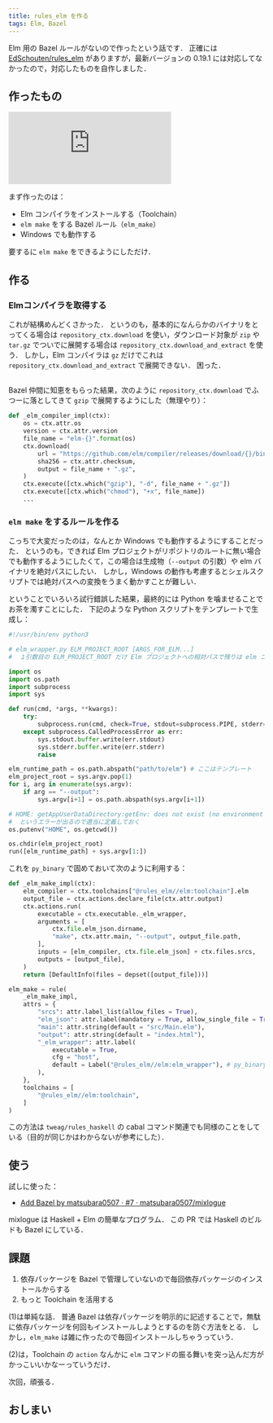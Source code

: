 ```yaml
---
title: rules_elm を作る
tags: Elm, Bazel
---
```


Elm 用の Bazel ルールがないので作ったという話です．
正確には [EdSchouten/rules_elm](https://github.com/EdSchouten/rules_elm) がありますが，最新バージョンの 0.19.1 には対応してなかったので，対応したものを自作しました．

## 作ったもの

<iframe width="320" height="142" scrolling="no" frameborder="0" src="https://matsubara0507.github.io/my-github-cards/?target=matsubara0507/rules_elm" ></iframe>

まず作ったのは：

- Elm コンパイラをインストールする（Toolchain）
- `elm make` をする Bazel ルール（`elm_make`）
- Windows でも動作する

要するに `elm make` をできるようにしただけ．

## 作る

### Elmコンパイラを取得する

これが結構めんどくさかった．
というのも，基本的になんらかのバイナリをとってくる場合は `repository_ctx.download` を使い，ダウンロード対象が `zip` や `tar.gz` でついでに展開する場合は `repository_ctx.download_and_extract` を使う．
しかし，Elm コンパイラは `gz` だけでこれは `repository_ctx.download_and_extract` で展開できない．
困った．

##

Bazel 仲間に知恵をもらった結果，次のように `repository_ctx.download` でふつーに落としてきて `gzip` で展開するようにした（無理やり）：

```py
def _elm_compiler_impl(ctx):
    os = ctx.attr.os
    version = ctx.attr.version
    file_name = "elm-{}".format(os)
    ctx.download(
        url = "https://github.com/elm/compiler/releases/download/{}/binary-for-{}-64-bit.gz".format(version, os),
        sha256 = ctx.attr.checksum,
        output = file_name + ".gz",
    )
    ctx.execute([ctx.which("gzip"), "-d", file_name + ".gz"])
    ctx.execute([ctx.which("chmod"), "+x", file_name])
    ...
```

### `elm make` をするルールを作る

こっちで大変だったのは，なんとか Windows でも動作するようにすることだった．
というのも，できれば Elm プロジェクトがリポジトリのルートに無い場合でも動作するようにしたくて，この場合は生成物（`--output` の引数）や elm バイナリを絶対パスにしたい．
しかし，Windows の動作も考慮するとシェルスクリプトでは絶対パスへの変換をうまく動かすことが難しい．

ということでいろいろ試行錯誤した結果，最終的には Python を噛ませることでお茶を濁すことにした．
下記のような Python スクリプトをテンプレートで生成し：

```py
#!/usr/bin/env python3

# elm_wrapper.py ELM_PROJECT_ROOT [ARGS_FOR_ELM...]
#  １引数目の ELM_PROJECT_ROOT だけ Elm プロジェクトへの相対パスで残りは elm コマンドへの引数

import os
import os.path
import subprocess
import sys

def run(cmd, *args, **kwargs):
    try:
        subprocess.run(cmd, check=True, stdout=subprocess.PIPE, stderr=subprocess.PIPE, *args, **kwargs)
    except subprocess.CalledProcessError as err:
        sys.stdout.buffer.write(err.stdout)
        sys.stderr.buffer.write(err.stderr)
        raise

elm_runtime_path = os.path.abspath("path/to/elm") # ここはテンプレート
elm_project_root = sys.argv.pop(1)
for i, arg in enumerate(sys.argv):
    if arg == "--output":
        sys.argv[i+1] = os.path.abspath(sys.argv[i+1])

# HOME: getAppUserDataDirectory:getEnv: does not exist (no environment variable)
#  というエラーが出るので適当に定義しておく
os.putenv("HOME", os.getcwd())

os.chdir(elm_project_root)
run([elm_runtime_path] + sys.argv[1:])
```

これを `py_binary` で固めておいて次のように利用する：

```py
def _elm_make_impl(ctx):
    elm_compiler = ctx.toolchains["@rules_elm//elm:toolchain"].elm
    output_file = ctx.actions.declare_file(ctx.attr.output)
    ctx.actions.run(
        executable = ctx.executable._elm_wrapper,
        arguments = [
            ctx.file.elm_json.dirname,
            "make", ctx.attr.main, "--output", output_file.path,
        ],
        inputs = [elm_compiler, ctx.file.elm_json] + ctx.files.srcs,
        outputs = [output_file],
    )
    return [DefaultInfo(files = depset([output_file]))]

elm_make = rule(
    _elm_make_impl,
    attrs = {
        "srcs": attr.label_list(allow_files = True),
        "elm_json": attr.label(mandatory = True, allow_single_file = True),
        "main": attr.string(default = "src/Main.elm"),
        "output": attr.string(default = "index.html"),
        "_elm_wrapper": attr.label(
            executable = True,
            cfg = "host",
            default = Label("@rules_elm//elm:elm_wrapper"), # py_binary で固めたやつ
        ),
    },
    toolchains = [
        "@rules_elm//elm:toolchain",
    ]
)
```

この方法は `tweag/rules_haskell` の cabal コマンド関連でも同様のことをしている（目的が同じかはわからないが参考にした）．

## 使う

試しに使った：

- [Add Bazel by matsubara0507 · #7 · matsubara0507/mixlogue](https://github.com/matsubara0507/mixlogue/pull/7)

mixlogue は Haskell + Elm の簡単なプログラム．
この PR では Haskell のビルドも Bazel にしている．

## 課題

1. 依存パッケージを Bazel で管理していないので毎回依存パッケージのインストールからする
2. もっと Toolchain を活用する

(1)は単純な話．
普通 Bazel は依存パッケージを明示的に記述することで，無駄に依存パッケージを何回もインストールしようとするのを防ぐ方法をとる．
しかし，`elm_make` は雑に作ったので毎回インストールしちゃうっていう．

(2)は，Toolchain の `action` なんかに `elm` コマンドの振る舞いを突っ込んだ方がかっこいいかなーっていうだけ．

次回，頑張る．

## おしまい
